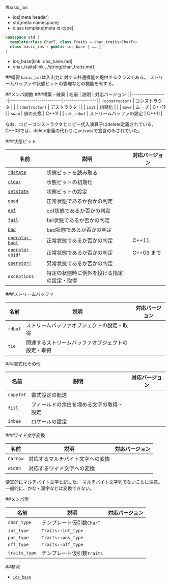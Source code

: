 #basic_ios
* ios[meta header]
* std[meta namespace]
* class template[meta id-type]

```cpp
namespace std {
  template<class CharT, class Traits = char_traits<CharT>>
  class basic_ios : public ios_base { …… };
}
```
* ios_base[link ./ios_base.md]
* char_traits[link ../string/char_traits.md]

##概要
`basic_ios`は入出力に対する共通機能を提供するクラスである。
ストリームバッファや状態ビットの管理などの機能を有する。

##メンバ関数
###構築・破棄
| 名前            | 説明                     | 対応バージョン |
|-----------------|--------------------------|----------------|
| `(constructor)` | コンストラクタ           |                |
| `(destructor)`  | デストラクタ             |                |
| `init`          | 初期化                   |                |
| `move`          | ムーブ                   | C++11          |
| `swap`          | 値の交換                 | C++11          |
| `set_rdbuf`     | ストリームバッファの設定 | C++11          |

なお、コピーコンストラクタとコピー代入演算子はdelete定義されている。
C++03では、delete定義の代わりに`private`で宣言のみされていた。

###状態ビット

| 名前                                        | 説明                                       | 対応バージョン |
|-----------------------------------------    |--------------------------------------------|----------------|
| [`rdstate`](basic_ios/rdstate.md)           | 状態ビットを読み取る                       |                |
| [`clear`](basic_ios/clear.md)               | 状態ビットの初期化                         |                |
| [`setstate`](basic_ios/setstate.md)         | 状態ビットの設定                           |                |
| [`good`](basic_ios/good.md)                 | 正常状態であるか否かの判定                 |                |
| [`eof`](basic_ios/eof.md)                   | eof状態であるか否かの判定                  |                |
| [`fail`](basic_ios/fail.md)                 | fail状態であるか否かの判定                 |                |
| [`bad`](basic_ios/bad.md)                   | bad状態であるか否かの判定                  |                |
| [`operator bool`](basic_ios/op_bool.md)     | 正常状態であるか否かの判定                 | C++11          |
| [`operator void*`](basic_ios/op_voidptr.md) | 正常状態であるか否かの判定                 | C++03 まで     |
| [`operator!`](basic_ios/op_not.md)          | 異常状態であるか否かの判定                 |                |
| `exceptions`                                | 特定の状態時に例外を投げる指定の設定・取得 |                |

###ストリームバッファ

| 名前    | 説明                                               | 対応バージョン |
|---------|----------------------------------------------------|----------------|
| `rdbuf` | ストリームバッファオブジェクトの設定・取得         |                |
| `tie`   | 関連するストリームバッファオブジェクトの設定・取得 |                |

###書式化その他

| 名前      | 説明                                     | 対応バージョン |
|-----------|------------------------------------------|----------------|
| `copyfmt` | 書式設定の転送                           |                |
| `fill`    | フィールドの余白を埋める文字の取得・設定 |                |
| `imbue`   | ロケールの設定                           |                |

###ワイド文字変換

| 名前     | 説明                             | 対応バージョン |
|----------|----------------------------------|----------------|
| `narrow` | 対応するマルチバイト文字への変換 |                |
| `widen`  | 対応するワイド文字への変換       |                |

便宜的にマルチバイト文字と記した。
マルチバイト文字列でないことに注意。
一般的に、かな・漢字などは変換できない。

##メンバ型

| 名前          | 説明                       | 対応バージョン |
|---------------|----------------------------|----------------|
| `char_type`   | テンプレート仮引数`CharT`  |                |
| `int_type`    | `Traits::int_type`         |                |
| `pos_type`    | `Traits::pos_type`         |                |
| `off_type`    | `Traits::off_type`         |                |
| `traits_type` | テンプレート仮引数`Traits` |                |

##参照
- [`ios_base`](./ios_base.md)
